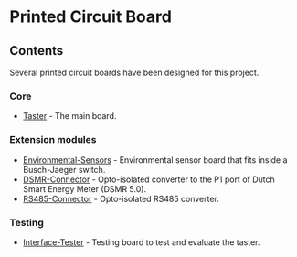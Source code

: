 # Printed Circuit Board

## Contents
Several printed circuit boards have been designed for this project.

### Core
* [Taster](Taster/README.md) - The main board.

### Extension modules
* [Environmental-Sensors](Extensions/Environmental-Sensors) - Environmental
  sensor board that fits inside a Busch-Jaeger switch.
* [DSMR-Connector](Extensions/DSMR-Connector) - Opto-isolated converter to the
  P1 port of Dutch Smart Energy Meter (DSMR 5.0).
* [RS485-Connector](Extensions/RS485-Connector) - Opto-isolated RS485
  converter.

### Testing
* [Interface-Tester](Interface-Tester) - Testing board to test and evaluate the
  taster.
